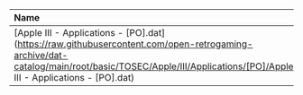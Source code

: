 |Name|Size|
|:---|---:|
|[Apple III - Applications - [PO].dat](https://raw.githubusercontent.com/open-retrogaming-archive/dat-catalog/main/root/basic/TOSEC/Apple/III/Applications/[PO]/Apple III - Applications - [PO].dat)|1613|
